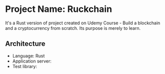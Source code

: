 # Project Name: Ruckchain

It's a Rust version of project created on Udemy Course - Build a blockchain and a cryptocurrency from scratch. Its purpose is merely to learn.

## Architecture

* Language: Rust 
* Application server: 
* Test library: 
